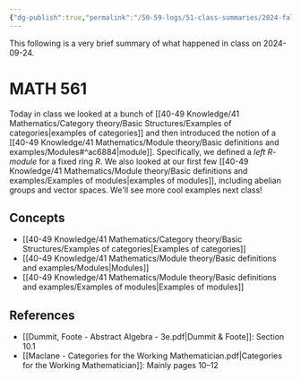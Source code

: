 ```yaml
---
{"dg-publish":true,"permalink":"/50-59-logs/51-class-summaries/2024-fall/math-561/2024-09/2024-09-24/","updated":"2024-09-24T12:49:31"}
---
```


This following is a very brief summary of what happened in class on 2024-09-24.
# MATH 561

Today in class we looked at a bunch of [[40-49 Knowledge/41 Mathematics/Category theory/Basic Structures/Examples of categories\|examples of categories]] and then introduced the notion of a [[40-49 Knowledge/41 Mathematics/Module theory/Basic definitions and examples/Modules#^ac6884\|module]]. Specifically, we defined a *left $R$-module* for a fixed ring $R$. We also looked at our first few [[40-49 Knowledge/41 Mathematics/Module theory/Basic definitions and examples/Examples of modules\|examples of modules]], including abelian groups and vector spaces. We'll see more cool examples next class!
## Concepts

- [[40-49 Knowledge/41 Mathematics/Category theory/Basic Structures/Examples of categories\|Examples of categories]]
- [[40-49 Knowledge/41 Mathematics/Module theory/Basic definitions and examples/Modules\|Modules]]
- [[40-49 Knowledge/41 Mathematics/Module theory/Basic definitions and examples/Examples of modules\|Examples of modules]]

## References

- [[Dummit, Foote - Abstract Algebra - 3e.pdf|Dummit & Foote]]: Section 10.1
- [[Maclane - Categories for the Working Mathematician.pdf|Categories for the Working Mathematician]]: Mainly pages 10–12
